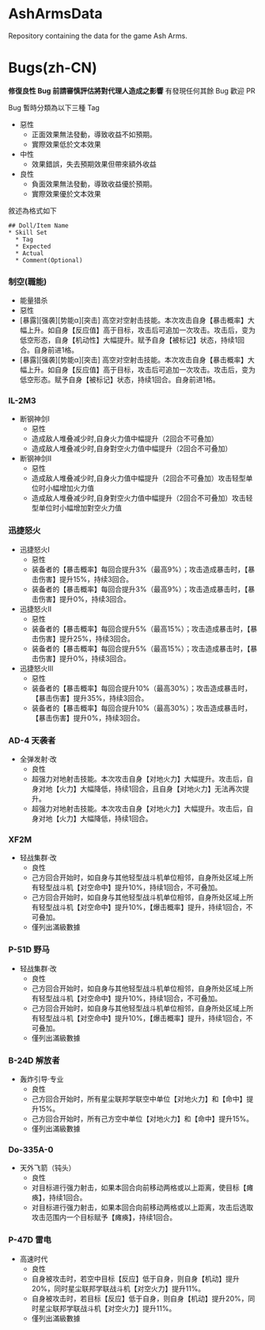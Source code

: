 # AshArmsData
Repository containing the data for the game Ash Arms.

# Bugs(zh-CN)

**修復良性 Bug 前請審慎評估將對代理人造成之影響**
有發現任何其餘 Bug 歡迎 PR

Bug 暫時分類為以下三種 Tag
* 惡性
  * 正面效果無法發動，導致收益不如預期。
  * 實際效果低於文本效果
* 中性
  * 效果錯誤，失去預期效果但帶來額外收益
* 良性
  * 負面效果無法發動，導致收益優於預期。
  * 實際效果優於文本效果

敘述為格式如下
```
## Doll/Item Name
* Skill Set
  * Tag
  * Expected
  * Actual
  * Comment(Optional)
```

### 制空(職能)
* 能量猎杀
 * 惡性
 * [暴露][强袭][势能α][突击]
 高空对空射击技能。本次攻击自身【暴击概率】大幅上升。如自身【反应值】高于目标，攻击后可追加一次攻击。攻击后，变为低空形态，自身【机动性】大幅提升。赋予自身【被标记】状态，持续1回合。自身前进1格。
 * [暴露][强袭][势能α][突击]
 高空对空射击技能。本次攻击自身【暴击概率】大幅上升。如自身【反应值】高于目标，攻击后可追加一次攻击。攻击后，变为低空形态。赋予自身【被标记】状态，持续1回合。自身前进1格。

### IL-2M3
* 断钢神剑I
  * 惡性
  * 造成敌人堆叠减少时,自身火力值中幅提升（2回合不可叠加）
  * 造成敌人堆叠减少时,自身對空火力值中幅提升（2回合不可叠加）
* 断钢神剑II
  * 惡性
  * 造成敌人堆叠减少时,自身火力值中幅提升（2回合不可叠加）攻击轻型单位时小幅增加火力值
  * 造成敌人堆叠减少时,自身對空火力值中幅提升（2回合不可叠加）攻击轻型单位时小幅增加對空火力值

### 迅捷怒火
* 迅捷怒火Ⅰ
  * 惡性
  * 装备者的【暴击概率】每回合提升3%（最高9%）；攻击造成暴击时，【暴击伤害】提升15%，持续3回合。
  * 装备者的【暴击概率】每回合提升3%（最高9%）；攻击造成暴击时，【暴击伤害】提升0%，持续3回合。
* 迅捷怒火ⅠⅠ
  * 惡性
  * 装备者的【暴击概率】每回合提升5%（最高15%）；攻击造成暴击时，【暴击伤害】提升25%，持续3回合。
  * 装备者的【暴击概率】每回合提升5%（最高15%）；攻击造成暴击时，【暴击伤害】提升0%，持续3回合。
* 迅捷怒火ⅠⅠⅠ
  * 惡性
  * 装备者的【暴击概率】每回合提升10%（最高30%）；攻击造成暴击时，【暴击伤害】提升35%，持续3回合。
  * 装备者的【暴击概率】每回合提升10%（最高30%）；攻击造成暴击时，【暴击伤害】提升0%，持续3回合。

### AD-4 天袭者
* 全弹发射·改
  * 良性
  * 超强力对地射击技能。本次攻击自身【对地火力】大幅提升。攻击后，自身对地【火力】大幅降低，持续1回合，且自身【对地火力】无法再次提升。
  * 超强力对地射击技能。本次攻击自身【对地火力】大幅提升。攻击后，自身对地【火力】大幅降低，持续1回合。
 
### XF2M
* 轻战集群·改
  * 良性
  * 己方回合开始时，如自身与其他轻型战斗机单位相邻，自身所处区域上所有轻型战斗机【对空命中】提升10%，持续1回合，不可叠加。
  * 己方回合开始时，如自身与其他轻型战斗机单位相邻，自身所处区域上所有轻型战斗机【对空命中】提升10%，【爆击概率】提升，持续1回合，不可叠加。
  * 僅列出滿級數據

### P-51D 野马
* 轻战集群·改
  * 良性
  * 己方回合开始时，如自身与其他轻型战斗机单位相邻，自身所处区域上所有轻型战斗机【对空命中】提升10%，持续1回合，不可叠加。
  * 己方回合开始时，如自身与其他轻型战斗机单位相邻，自身所处区域上所有轻型战斗机【对空命中】提升10%，【爆击概率】提升，持续1回合，不可叠加。
  * 僅列出滿級數據
 
### B-24D 解放者
* 轰炸引导·专业
  * 良性
  * 己方回合开始时，所有星尘联邦学联空中单位【对地火力】和【命中】提升15%。
  * 己方回合开始时，所有己方空中单位【对地火力】和【命中】提升15%。
  * 僅列出滿級數據
 
### Do-335A-0
* 天外飞箭（钝头）
  * 良性
  * 对目标进行强力射击，如果本回合向前移动两格或以上距离，使目标【瘫痪】，持续1回合。
  * 对目标进行强力射击，如果本回合向前移动两格或以上距离，攻击后选取攻击范围内一个目标赋予【瘫痪】，持续1回合。
 
### P-47D 雷电
* 高速时代
  * 良性
  * 自身被攻击时，若空中目标【反应】低于自身，则自身【机动】提升20%，同时星尘联邦学联战斗机【对空火力】提升11%。
  * 自身被攻击时，若目标【反应】低于自身，则自身【机动】提升20%，同时星尘联邦学联战斗机【对空火力】提升11%。
  * 僅列出滿級數據
